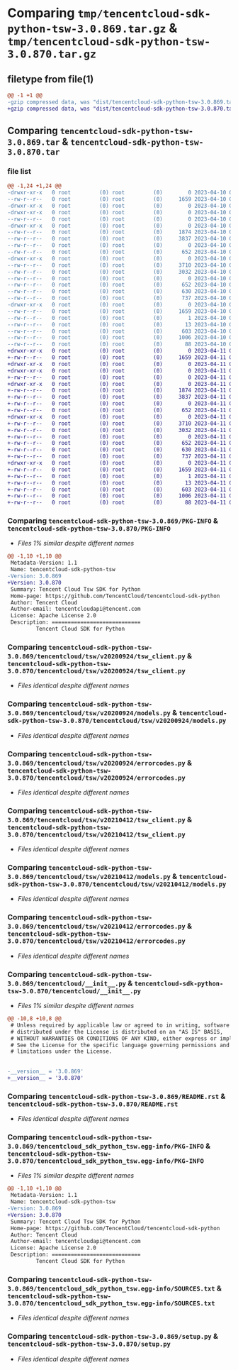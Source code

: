# Comparing `tmp/tencentcloud-sdk-python-tsw-3.0.869.tar.gz` & `tmp/tencentcloud-sdk-python-tsw-3.0.870.tar.gz`

## filetype from file(1)

```diff
@@ -1 +1 @@
-gzip compressed data, was "dist/tencentcloud-sdk-python-tsw-3.0.869.tar", last modified: Mon Apr 10 03:17:47 2023, max compression
+gzip compressed data, was "dist/tencentcloud-sdk-python-tsw-3.0.870.tar", last modified: Tue Apr 11 04:03:08 2023, max compression
```

## Comparing `tencentcloud-sdk-python-tsw-3.0.869.tar` & `tencentcloud-sdk-python-tsw-3.0.870.tar`

### file list

```diff
@@ -1,24 +1,24 @@
-drwxr-xr-x   0 root         (0) root         (0)        0 2023-04-10 03:17:47.000000 tencentcloud-sdk-python-tsw-3.0.869/
--rw-r--r--   0 root         (0) root         (0)     1659 2023-04-10 03:17:47.000000 tencentcloud-sdk-python-tsw-3.0.869/PKG-INFO
-drwxr-xr-x   0 root         (0) root         (0)        0 2023-04-10 03:17:47.000000 tencentcloud-sdk-python-tsw-3.0.869/tencentcloud/
-drwxr-xr-x   0 root         (0) root         (0)        0 2023-04-10 03:17:47.000000 tencentcloud-sdk-python-tsw-3.0.869/tencentcloud/tsw/
--rw-r--r--   0 root         (0) root         (0)        0 2023-04-10 03:17:47.000000 tencentcloud-sdk-python-tsw-3.0.869/tencentcloud/tsw/__init__.py
-drwxr-xr-x   0 root         (0) root         (0)        0 2023-04-10 03:17:47.000000 tencentcloud-sdk-python-tsw-3.0.869/tencentcloud/tsw/v20200924/
--rw-r--r--   0 root         (0) root         (0)     1874 2023-04-10 03:17:47.000000 tencentcloud-sdk-python-tsw-3.0.869/tencentcloud/tsw/v20200924/tsw_client.py
--rw-r--r--   0 root         (0) root         (0)     3837 2023-04-10 03:17:47.000000 tencentcloud-sdk-python-tsw-3.0.869/tencentcloud/tsw/v20200924/models.py
--rw-r--r--   0 root         (0) root         (0)        0 2023-04-10 03:17:47.000000 tencentcloud-sdk-python-tsw-3.0.869/tencentcloud/tsw/v20200924/__init__.py
--rw-r--r--   0 root         (0) root         (0)      652 2023-04-10 03:17:47.000000 tencentcloud-sdk-python-tsw-3.0.869/tencentcloud/tsw/v20200924/errorcodes.py
-drwxr-xr-x   0 root         (0) root         (0)        0 2023-04-10 03:17:47.000000 tencentcloud-sdk-python-tsw-3.0.869/tencentcloud/tsw/v20210412/
--rw-r--r--   0 root         (0) root         (0)     3710 2023-04-10 03:17:47.000000 tencentcloud-sdk-python-tsw-3.0.869/tencentcloud/tsw/v20210412/tsw_client.py
--rw-r--r--   0 root         (0) root         (0)     3032 2023-04-10 03:17:47.000000 tencentcloud-sdk-python-tsw-3.0.869/tencentcloud/tsw/v20210412/models.py
--rw-r--r--   0 root         (0) root         (0)        0 2023-04-10 03:17:47.000000 tencentcloud-sdk-python-tsw-3.0.869/tencentcloud/tsw/v20210412/__init__.py
--rw-r--r--   0 root         (0) root         (0)      652 2023-04-10 03:17:47.000000 tencentcloud-sdk-python-tsw-3.0.869/tencentcloud/tsw/v20210412/errorcodes.py
--rw-r--r--   0 root         (0) root         (0)      630 2023-04-10 03:17:47.000000 tencentcloud-sdk-python-tsw-3.0.869/tencentcloud/__init__.py
--rw-r--r--   0 root         (0) root         (0)      737 2023-04-10 03:17:47.000000 tencentcloud-sdk-python-tsw-3.0.869/README.rst
-drwxr-xr-x   0 root         (0) root         (0)        0 2023-04-10 03:17:47.000000 tencentcloud-sdk-python-tsw-3.0.869/tencentcloud_sdk_python_tsw.egg-info/
--rw-r--r--   0 root         (0) root         (0)     1659 2023-04-10 03:17:47.000000 tencentcloud-sdk-python-tsw-3.0.869/tencentcloud_sdk_python_tsw.egg-info/PKG-INFO
--rw-r--r--   0 root         (0) root         (0)        1 2023-04-10 03:17:47.000000 tencentcloud-sdk-python-tsw-3.0.869/tencentcloud_sdk_python_tsw.egg-info/dependency_links.txt
--rw-r--r--   0 root         (0) root         (0)       13 2023-04-10 03:17:47.000000 tencentcloud-sdk-python-tsw-3.0.869/tencentcloud_sdk_python_tsw.egg-info/top_level.txt
--rw-r--r--   0 root         (0) root         (0)      603 2023-04-10 03:17:47.000000 tencentcloud-sdk-python-tsw-3.0.869/tencentcloud_sdk_python_tsw.egg-info/SOURCES.txt
--rw-r--r--   0 root         (0) root         (0)     1006 2023-04-10 03:17:47.000000 tencentcloud-sdk-python-tsw-3.0.869/setup.py
--rw-r--r--   0 root         (0) root         (0)       88 2023-04-10 03:17:47.000000 tencentcloud-sdk-python-tsw-3.0.869/setup.cfg
+drwxr-xr-x   0 root         (0) root         (0)        0 2023-04-11 04:03:08.000000 tencentcloud-sdk-python-tsw-3.0.870/
+-rw-r--r--   0 root         (0) root         (0)     1659 2023-04-11 04:03:08.000000 tencentcloud-sdk-python-tsw-3.0.870/PKG-INFO
+drwxr-xr-x   0 root         (0) root         (0)        0 2023-04-11 04:03:08.000000 tencentcloud-sdk-python-tsw-3.0.870/tencentcloud/
+drwxr-xr-x   0 root         (0) root         (0)        0 2023-04-11 04:03:08.000000 tencentcloud-sdk-python-tsw-3.0.870/tencentcloud/tsw/
+-rw-r--r--   0 root         (0) root         (0)        0 2023-04-11 04:03:08.000000 tencentcloud-sdk-python-tsw-3.0.870/tencentcloud/tsw/__init__.py
+drwxr-xr-x   0 root         (0) root         (0)        0 2023-04-11 04:03:08.000000 tencentcloud-sdk-python-tsw-3.0.870/tencentcloud/tsw/v20200924/
+-rw-r--r--   0 root         (0) root         (0)     1874 2023-04-11 04:03:08.000000 tencentcloud-sdk-python-tsw-3.0.870/tencentcloud/tsw/v20200924/tsw_client.py
+-rw-r--r--   0 root         (0) root         (0)     3837 2023-04-11 04:03:08.000000 tencentcloud-sdk-python-tsw-3.0.870/tencentcloud/tsw/v20200924/models.py
+-rw-r--r--   0 root         (0) root         (0)        0 2023-04-11 04:03:08.000000 tencentcloud-sdk-python-tsw-3.0.870/tencentcloud/tsw/v20200924/__init__.py
+-rw-r--r--   0 root         (0) root         (0)      652 2023-04-11 04:03:08.000000 tencentcloud-sdk-python-tsw-3.0.870/tencentcloud/tsw/v20200924/errorcodes.py
+drwxr-xr-x   0 root         (0) root         (0)        0 2023-04-11 04:03:08.000000 tencentcloud-sdk-python-tsw-3.0.870/tencentcloud/tsw/v20210412/
+-rw-r--r--   0 root         (0) root         (0)     3710 2023-04-11 04:03:08.000000 tencentcloud-sdk-python-tsw-3.0.870/tencentcloud/tsw/v20210412/tsw_client.py
+-rw-r--r--   0 root         (0) root         (0)     3032 2023-04-11 04:03:08.000000 tencentcloud-sdk-python-tsw-3.0.870/tencentcloud/tsw/v20210412/models.py
+-rw-r--r--   0 root         (0) root         (0)        0 2023-04-11 04:03:08.000000 tencentcloud-sdk-python-tsw-3.0.870/tencentcloud/tsw/v20210412/__init__.py
+-rw-r--r--   0 root         (0) root         (0)      652 2023-04-11 04:03:08.000000 tencentcloud-sdk-python-tsw-3.0.870/tencentcloud/tsw/v20210412/errorcodes.py
+-rw-r--r--   0 root         (0) root         (0)      630 2023-04-11 04:03:08.000000 tencentcloud-sdk-python-tsw-3.0.870/tencentcloud/__init__.py
+-rw-r--r--   0 root         (0) root         (0)      737 2023-04-11 04:03:08.000000 tencentcloud-sdk-python-tsw-3.0.870/README.rst
+drwxr-xr-x   0 root         (0) root         (0)        0 2023-04-11 04:03:08.000000 tencentcloud-sdk-python-tsw-3.0.870/tencentcloud_sdk_python_tsw.egg-info/
+-rw-r--r--   0 root         (0) root         (0)     1659 2023-04-11 04:03:08.000000 tencentcloud-sdk-python-tsw-3.0.870/tencentcloud_sdk_python_tsw.egg-info/PKG-INFO
+-rw-r--r--   0 root         (0) root         (0)        1 2023-04-11 04:03:08.000000 tencentcloud-sdk-python-tsw-3.0.870/tencentcloud_sdk_python_tsw.egg-info/dependency_links.txt
+-rw-r--r--   0 root         (0) root         (0)       13 2023-04-11 04:03:08.000000 tencentcloud-sdk-python-tsw-3.0.870/tencentcloud_sdk_python_tsw.egg-info/top_level.txt
+-rw-r--r--   0 root         (0) root         (0)      603 2023-04-11 04:03:08.000000 tencentcloud-sdk-python-tsw-3.0.870/tencentcloud_sdk_python_tsw.egg-info/SOURCES.txt
+-rw-r--r--   0 root         (0) root         (0)     1006 2023-04-11 04:03:08.000000 tencentcloud-sdk-python-tsw-3.0.870/setup.py
+-rw-r--r--   0 root         (0) root         (0)       88 2023-04-11 04:03:08.000000 tencentcloud-sdk-python-tsw-3.0.870/setup.cfg
```

### Comparing `tencentcloud-sdk-python-tsw-3.0.869/PKG-INFO` & `tencentcloud-sdk-python-tsw-3.0.870/PKG-INFO`

 * *Files 1% similar despite different names*

```diff
@@ -1,10 +1,10 @@
 Metadata-Version: 1.1
 Name: tencentcloud-sdk-python-tsw
-Version: 3.0.869
+Version: 3.0.870
 Summary: Tencent Cloud Tsw SDK for Python
 Home-page: https://github.com/TencentCloud/tencentcloud-sdk-python
 Author: Tencent Cloud
 Author-email: tencentcloudapi@tencent.com
 License: Apache License 2.0
 Description: ============================
         Tencent Cloud SDK for Python
```

### Comparing `tencentcloud-sdk-python-tsw-3.0.869/tencentcloud/tsw/v20200924/tsw_client.py` & `tencentcloud-sdk-python-tsw-3.0.870/tencentcloud/tsw/v20200924/tsw_client.py`

 * *Files identical despite different names*

### Comparing `tencentcloud-sdk-python-tsw-3.0.869/tencentcloud/tsw/v20200924/models.py` & `tencentcloud-sdk-python-tsw-3.0.870/tencentcloud/tsw/v20200924/models.py`

 * *Files identical despite different names*

### Comparing `tencentcloud-sdk-python-tsw-3.0.869/tencentcloud/tsw/v20200924/errorcodes.py` & `tencentcloud-sdk-python-tsw-3.0.870/tencentcloud/tsw/v20200924/errorcodes.py`

 * *Files identical despite different names*

### Comparing `tencentcloud-sdk-python-tsw-3.0.869/tencentcloud/tsw/v20210412/tsw_client.py` & `tencentcloud-sdk-python-tsw-3.0.870/tencentcloud/tsw/v20210412/tsw_client.py`

 * *Files identical despite different names*

### Comparing `tencentcloud-sdk-python-tsw-3.0.869/tencentcloud/tsw/v20210412/models.py` & `tencentcloud-sdk-python-tsw-3.0.870/tencentcloud/tsw/v20210412/models.py`

 * *Files identical despite different names*

### Comparing `tencentcloud-sdk-python-tsw-3.0.869/tencentcloud/tsw/v20210412/errorcodes.py` & `tencentcloud-sdk-python-tsw-3.0.870/tencentcloud/tsw/v20210412/errorcodes.py`

 * *Files identical despite different names*

### Comparing `tencentcloud-sdk-python-tsw-3.0.869/tencentcloud/__init__.py` & `tencentcloud-sdk-python-tsw-3.0.870/tencentcloud/__init__.py`

 * *Files 1% similar despite different names*

```diff
@@ -10,8 +10,8 @@
 # Unless required by applicable law or agreed to in writing, software
 # distributed under the License is distributed on an "AS IS" BASIS,
 # WITHOUT WARRANTIES OR CONDITIONS OF ANY KIND, either express or implied.
 # See the License for the specific language governing permissions and
 # limitations under the License.
 
 
-__version__ = '3.0.869'
+__version__ = '3.0.870'
```

### Comparing `tencentcloud-sdk-python-tsw-3.0.869/README.rst` & `tencentcloud-sdk-python-tsw-3.0.870/README.rst`

 * *Files identical despite different names*

### Comparing `tencentcloud-sdk-python-tsw-3.0.869/tencentcloud_sdk_python_tsw.egg-info/PKG-INFO` & `tencentcloud-sdk-python-tsw-3.0.870/tencentcloud_sdk_python_tsw.egg-info/PKG-INFO`

 * *Files 1% similar despite different names*

```diff
@@ -1,10 +1,10 @@
 Metadata-Version: 1.1
 Name: tencentcloud-sdk-python-tsw
-Version: 3.0.869
+Version: 3.0.870
 Summary: Tencent Cloud Tsw SDK for Python
 Home-page: https://github.com/TencentCloud/tencentcloud-sdk-python
 Author: Tencent Cloud
 Author-email: tencentcloudapi@tencent.com
 License: Apache License 2.0
 Description: ============================
         Tencent Cloud SDK for Python
```

### Comparing `tencentcloud-sdk-python-tsw-3.0.869/tencentcloud_sdk_python_tsw.egg-info/SOURCES.txt` & `tencentcloud-sdk-python-tsw-3.0.870/tencentcloud_sdk_python_tsw.egg-info/SOURCES.txt`

 * *Files identical despite different names*

### Comparing `tencentcloud-sdk-python-tsw-3.0.869/setup.py` & `tencentcloud-sdk-python-tsw-3.0.870/setup.py`

 * *Files identical despite different names*

